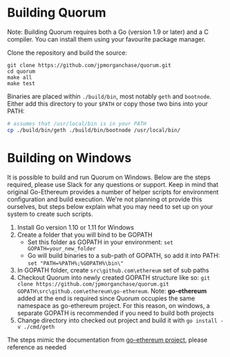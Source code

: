 
# Building Quorum

Note: Building Quorum requires both a Go (version 1.9 or later) and a C compiler. You can install them using your favourite package manager. 

Clone the repository and build the source:

```
git clone https://github.com/jpmorganchase/quorum.git
cd quorum
make all
make test
```

Binaries are placed within `./build/bin`, most notably `geth` and `bootnode`. Either add this directory to your `$PATH` or copy those two bins into your PATH:

```sh
# assumes that /usr/local/bin is in your PATH
cp ./build/bin/geth ./build/bin/bootnode /usr/local/bin/
```

# Building on Windows
It is possible to build and run Quorum on Windows. Below are the steps required, please use Slack for any questions or support. Keep in mind that original Go-Ethereum provides a number of helper scripts for environment configuration and build execution. We're not planning ot provide this ourselves, but steps below explain what you may need to set up on your system to create such scripts.

1. Install Go version 1.10 or 1.11 for Windows
2. Create a folder that you will bind to be GOPATH
   * Set this folder as GOPATH in your environment: `set GOPATH=your_new_folder`
   * Go will build binaries to a sub-path of GOPATH, so add it into PATH: `set "PATH=%PATH%;%GOPATH%\bin\"`
3. In GOPATH folder, create `src\github.com\ethereum` set of sub paths
4. Checkout Quorum into newly created GOPATH structure like so: `git clone https://github.com/jpmorganchase/quorum.git GOPATH\src\github.com\ethereum\go-ethereum`. Note: **go-ethereum** added at the end is required since Quorum occupies the same namespace as go-ethereum project. For this reason, on windows, a separate GOPATH is recommended if you need to build both projects
5. Change directory into checked out project and build it with `go install -v ./cmd/geth`

The steps mimic the documentation from [go-ethereum project](https://github.com/pavelkrolevets/MIR-pro/wiki/Installation-instructions-for-Windows), please reference as needed
